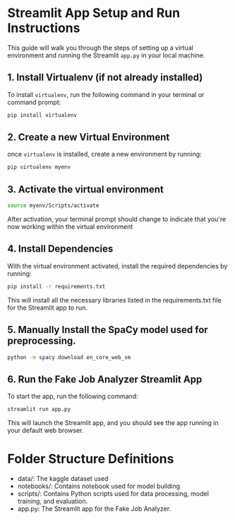 # Streamlit App Setup and Run Instructions

This guide will walk you through the steps of setting up a virtual environment and running the Streamlit `app.py` in your local machine.

## 1. Install Virtualenv (if not already installed)

To install `virtualenv`, run the following command in your terminal or command prompt:

```bash
pip install virtualenv
```

## 2. Create a new Virtual Environment

once `virtualenv` is installed, create a new environment by running:

```bash
pip virtualenv myenv
```

## 3. Activate the virtual environment

```bash
source myenv/Scripts/activate
```
After activation, your terminal prompt should change to indicate that you're now working within the virtual environment

## 4. Install Dependencies

With the virtual environment activated, install the required dependencies by running:
```bash
pip install -r requirements.txt
```
This will install all the necessary libraries listed in the requirements.txt file for the Streamlit app to run.

## 5. Manually Install the SpaCy model used for preprocessing.

```bash
python -m spacy download en_core_web_sm
```
## 6. Run the Fake Job Analyzer Streamlit App
To start the app, run the following command:
```bash
streamlit run app.py
```

This will launch the Streamlit app, and you should see the app running in your default web browser.




# Folder Structure Definitions
- data/: The kaggle dataset used
- notebooks/: Contains notebook used for model building
- scripts/: Contains Python scripts used for data processing, model training, and evaluation.
- app.py: The Streamlit app for the Fake Job Analyzer.